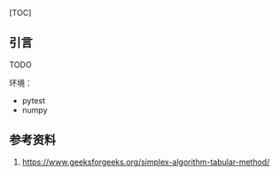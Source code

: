 [TOC]

## 引言

TODO

环境：

- pytest
- numpy

## 参考资料

1. https://www.geeksforgeeks.org/simplex-algorithm-tabular-method/